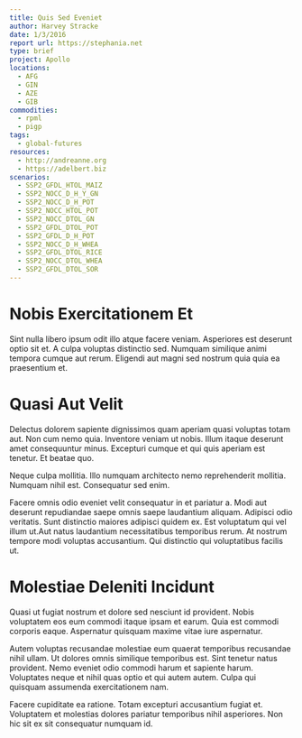 ```yaml
---
title: Quis Sed Eveniet
author: Harvey Stracke
date: 1/3/2016
report url: https://stephania.net
type: brief
project: Apollo
locations:
  - AFG
  - GIN
  - AZE
  - GIB
commodities:
  - rpml
  - pigp
tags:
  - global-futures
resources:
  - http://andreanne.org
  - https://adelbert.biz
scenarios:
  - SSP2_GFDL_HTOL_MAIZ
  - SSP2_NOCC_D_H_Y_GN
  - SSP2_NOCC_D_H_POT
  - SSP2_NOCC_HTOL_POT
  - SSP2_NOCC_DTOL_GN
  - SSP2_GFDL_DTOL_POT
  - SSP2_GFDL_D_H_POT
  - SSP2_NOCC_D_H_WHEA
  - SSP2_GFDL_DTOL_RICE
  - SSP2_NOCC_DTOL_WHEA
  - SSP2_GFDL_DTOL_SOR
---
```

# Nobis Exercitationem Et
Sint nulla libero ipsum odit illo atque facere veniam. Asperiores est deserunt optio sit et. A culpa voluptas distinctio sed. Numquam similique animi tempora cumque aut rerum. Eligendi aut magni sed nostrum quia quia ea praesentium et.

# Quasi Aut Velit
Delectus dolorem sapiente dignissimos quam aperiam quasi voluptas totam aut. Non cum nemo quia. Inventore veniam ut nobis. Illum itaque deserunt amet consequuntur minus. Excepturi cumque et qui quis aperiam est tenetur. Et beatae quo.
 Neque culpa mollitia. Illo numquam architecto nemo reprehenderit mollitia. Numquam nihil est. Consequatur sed enim.
 Facere omnis odio eveniet velit consequatur in et pariatur a. Modi aut deserunt repudiandae saepe omnis saepe laudantium aliquam. Adipisci odio veritatis. Sunt distinctio maiores adipisci quidem ex. Est voluptatum qui vel illum ut.Aut natus laudantium necessitatibus temporibus rerum. At nostrum tempore modi voluptas accusantium. Qui distinctio qui voluptatibus facilis ut.

# Molestiae Deleniti Incidunt
Quasi ut fugiat nostrum et dolore sed nesciunt id provident. Nobis voluptatem eos eum commodi itaque ipsam et earum. Quia est commodi corporis eaque. Aspernatur quisquam maxime vitae iure aspernatur.
 Autem voluptas recusandae molestiae eum quaerat temporibus recusandae nihil ullam. Ut dolores omnis similique temporibus est. Sint tenetur natus provident. Nemo eveniet odio commodi harum et sapiente harum. Voluptates neque et nihil quas optio et qui autem autem. Culpa qui quisquam assumenda exercitationem nam.
 Facere cupiditate ea ratione. Totam excepturi accusantium fugiat et. Voluptatem et molestias dolores pariatur temporibus nihil asperiores. Non hic sit ex sit consequatur numquam id.
